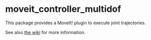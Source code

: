 # moveit_controller_multidof

This package provides a MoveIt! plugin to execute joint trajectories.

See also [the wiki](https://github.com/JenniferBuehler/moveit-pkgs/wiki/moveit_controller_multidof) for more information.
